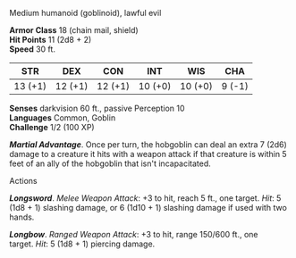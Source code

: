 Medium humanoid (goblinoid), lawful evil

**Armor Class** 18 (chain mail, shield)  
**Hit Points** 11 (2d8 + 2)  
**Speed** 30 ft.

|  STR | DEX  | CON  | INT  | WIS  | CHA  |
|---|---|---|---|---|---|
| 13 (+1)  | 12 (+1)  |12 (+1)   | 10 (+0)  | 10 (+0)  | 9 (-1)  |

**Senses** darkvision 60 ft., passive Perception 10  
**Languages** Common, Goblin  
**Challenge** 1/2 (100 XP)

**_Martial Advantage_**. Once per turn, the hobgoblin can deal an extra 7 (2d6) damage to a creature it hits with a weapon attack if that creature is within 5 feet of an ally of the hobgoblin that isn't incapacitated.

Actions

**_Longsword_**. _Melee Weapon Attack_: +3 to hit, reach 5 ft., one target. _Hit_: 5 (1d8 + 1) slashing damage, or 6 (1d10 + 1) slashing damage if used with two hands.

**_Longbow_**. _Ranged Weapon Attack_: +3 to hit, range 150/600 ft., one target. _Hit_: 5 (1d8 + 1) piercing damage.